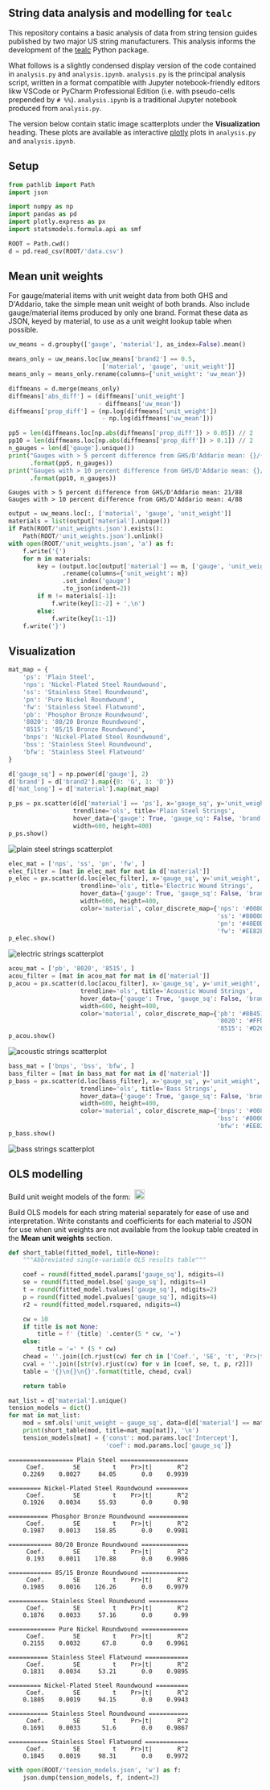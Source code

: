 ## String data analysis and modelling for `tealc` 

This repository contains a basic
analysis of data from string tension guides published by two major US string
manufacturers. This analysis informs the development of the
[tealc](http://github.com/davidelambert/tealc) Python package.

What follows is a slightly condensed display version of the code contained in
`analysis.py` and `analysis.ipynb`. `analysis.py` is the principal analysis script,
written in a format compatible with Jupyter notebook-friendly editors likw VSCode or
PyCharm Professional Edition (i.e. with pseudo-cells prepended by `# %%`).
`analysis.ipynb` is a traditional Jupyter notebook produced from `analysis.py`.

The version below contain static image scatterplots under the **Visualization** heading.
These plots are available as interactive [plotly](https://plotly.com/graphing-libraries/)
plots in `analysis.py` and `analysis.ipynb`.

## Setup
```python
from pathlib import Path
import json

import numpy as np
import pandas as pd
import plotly.express as px
import statsmodels.formula.api as smf

ROOT = Path.cwd()
d = pd.read_csv(ROOT/'data.csv')
```

## Mean unit weights
For gauge/material items with unit weight data from both GHS and D'Addario,
take the simple mean unit weight of both brands. Also include gauge/material
items produced by only one brand. Format these data as JSON, keyed by
material, to use as a unit weight lookup table when possible.


```python
uw_means = d.groupby(['gauge', 'material'], as_index=False).mean()
```


```python
means_only = uw_means.loc[uw_means['brand2'] == 0.5,
                          ['material', 'gauge', 'unit_weight']]
means_only = means_only.rename(columns={'unit_weight': 'uw_mean'})
```


```python
diffmeans = d.merge(means_only)
diffmeans['abs_diff'] = (diffmeans['unit_weight']
                         - diffmeans['uw_mean'])
diffmeans['prop_diff'] = (np.log(diffmeans['unit_weight'])
                          - np.log(diffmeans['uw_mean']))
```


```python
pp5 = len(diffmeans.loc[np.abs(diffmeans['prop_diff']) > 0.05]) // 2
pp10 = len(diffmeans.loc[np.abs(diffmeans['prop_diff']) > 0.1]) // 2
n_gauges = len(d['gauge'].unique())
print("Gauges with > 5 percent difference from GHS/D'Addario mean: {}/{}"
      .format(pp5, n_gauges))
print("Gauges with > 10 percent difference from GHS/D'Addario mean: {}/{}"
      .format(pp10, n_gauges))
```

```
Gauges with > 5 percent difference from GHS/D'Addario mean: 21/88
Gauges with > 10 percent difference from GHS/D'Addario mean: 4/88
```

```python
output = uw_means.loc[:, ['material', 'gauge', 'unit_weight']]
materials = list(output['material'].unique())
if Path(ROOT/'unit_weights.json').exists():
    Path(ROOT/'unit_weights.json').unlink()
with open(ROOT/'unit_weights.json', 'a') as f:
    f.write('{')
    for m in materials:
        key = (output.loc[output['material'] == m, ['gauge', 'unit_weight']]
               .rename(columns={'unit_weight': m})
               .set_index('gauge')
               .to_json(indent=2))
        if m != materials[-1]:
            f.write(key[1:-2] + ',\n')
        else:
            f.write(key[1:-1])
    f.write('}')
```

## Visualization

```python
mat_map = {
    'ps': 'Plain Steel',
    'nps': 'Nickel-Plated Steel Roundwound',
    'ss': 'Stainless Steel Roundwound',
    'pn': 'Pure Nickel Roundwound',
    'fw': 'Stainless Steel Flatwound',
    'pb': 'Phosphor Bronze Roundwound',
    '8020': '80/20 Bronze Roundwound',
    '8515': '85/15 Bronze Roundwound',
    'bnps': 'Nickel-Plated Steel Roundwound',
    'bss': 'Stainless Steel Roundwound',
    'bfw': 'Stainless Steel Flatwound'
}

d['gauge_sq'] = np.power(d['gauge'], 2)
d['brand'] = d['brand2'].map({0: 'G', 1: 'D'})
d['mat_long'] = d['material'].map(mat_map)
```


```python
p_ps = px.scatter(d[d['material'] == 'ps'], x='gauge_sq', y='unit_weight',
                  trendline='ols', title='Plain Steel Strings',
                  hover_data={'gauge': True, 'gauge_sq': False, 'brand': True},
                  width=600, height=400)
p_ps.show()
```
![plain steel strings scatterplot](/images/output_9_1.png)
```python
elec_mat = ['nps', 'ss', 'pn', 'fw', ]
elec_filter = [mat in elec_mat for mat in d['material']]
p_elec = px.scatter(d.loc[elec_filter], x='gauge_sq', y='unit_weight',
                    trendline='ols', title='Electric Wound Strings',
                    hover_data={'gauge': True, 'gauge_sq': False, 'brand': True},
                    width=600, height=400,
                    color='material', color_discrete_map={'nps': '#008080',
                                                          'ss': '#800080',
                                                          'pn': '#40E0D0',
                                                          'fw': '#EE82EE'})
p_elec.show()
```

![electric strings scatterplot](/images/output_10_0.png)

```python
acou_mat = ['pb', '8020', '8515', ]
acou_filter = [mat in acou_mat for mat in d['material']]
p_acou = px.scatter(d.loc[acou_filter], x='gauge_sq', y='unit_weight',
                    trendline='ols', title='Acoustic Wound Strings',
                    hover_data={'gauge': True, 'gauge_sq': False, 'brand': True},
                    width=600, height=400,
                    color='material', color_discrete_map={'pb': '#8B4513',
                                                          '8020': '#FFD700',
                                                          '8515': '#D2691E'})
p_acou.show()
```

![acoustic strings scatterplot](/images/output_11_0.png)

```python
bass_mat = ['bnps', 'bss', 'bfw', ]
bass_filter = [mat in bass_mat for mat in d['material']]
p_bass = px.scatter(d.loc[bass_filter], x='gauge_sq', y='unit_weight',
                    trendline='ols', title='Bass Strings',
                    hover_data={'gauge': True, 'gauge_sq': False, 'brand': True},
                    width=600, height=400,
                    color='material', color_discrete_map={'bnps': '#008080',
                                                          'bss': '#800080',
                                                          'bfw': '#EE82EE'})
p_bass.show()
```

![bass strings scatterplot](/images/output_12_0.png)

## OLS modelling
Build unit weight models of the form: &nbsp;<img src="/images/ols.png" height=20px />

Build OLS models for each string material separately for ease of use and
interpretation. Write constants and coefficients for each material to JSON for use
when unit weights are not available from the lookup table created in the **Mean unit
weights** section.


```python
def short_table(fitted_model, title=None):
    """Abbreviated single-variable OLS results table"""

    coef = round(fitted_model.params['gauge_sq'], ndigits=4)
    se = round(fitted_model.bse['gauge_sq'], ndigits=4)
    t = round(fitted_model.tvalues['gauge_sq'], ndigits=2)
    p = round(fitted_model.pvalues['gauge_sq'], ndigits=4)
    r2 = round(fitted_model.rsquared, ndigits=4)

    cw = 10
    if title is not None:
        title = f' {title} '.center(5 * cw, '=')
    else:
        title = '=' * (5 * cw)
    chead = ''.join([ch.rjust(cw) for ch in ['Coef.', 'SE', 't', 'Pr>|t|', 'R^2']])
    cval = ''.join([str(v).rjust(cw) for v in [coef, se, t, p, r2]])
    table = '{}\n{}\n{}'.format(title, chead, cval)

    return table
```


```python
mat_list = d['material'].unique()
tension_models = dict()
for mat in mat_list:
    mod = smf.ols('unit_weight ~ gauge_sq', data=d[d['material'] == mat]).fit()
    print(short_table(mod, title=mat_map[mat]), '\n')
    tension_models[mat] = {'const': mod.params.loc['Intercept'],
                           'coef': mod.params.loc['gauge_sq']}
```

    ================== Plain Steel ===================
         Coef.        SE         t    Pr>|t|       R^2
        0.2269    0.0027     84.05       0.0    0.9939 
    
    ========= Nickel-Plated Steel Roundwound =========
         Coef.        SE         t    Pr>|t|       R^2
        0.1926    0.0034     55.93       0.0      0.98 
    
    =========== Phosphor Bronze Roundwound ===========
         Coef.        SE         t    Pr>|t|       R^2
        0.1987    0.0013    158.85       0.0    0.9981 
    
    ============ 80/20 Bronze Roundwound =============
         Coef.        SE         t    Pr>|t|       R^2
         0.193    0.0011    170.88       0.0    0.9986 
    
    ============ 85/15 Bronze Roundwound =============
         Coef.        SE         t    Pr>|t|       R^2
        0.1985    0.0016    126.26       0.0    0.9979 
    
    =========== Stainless Steel Roundwound ===========
         Coef.        SE         t    Pr>|t|       R^2
        0.1876    0.0033     57.16       0.0      0.99 
    
    ============= Pure Nickel Roundwound =============
         Coef.        SE         t    Pr>|t|       R^2
        0.2155    0.0032      67.8       0.0    0.9961 
    
    =========== Stainless Steel Flatwound ============
         Coef.        SE         t    Pr>|t|       R^2
        0.1831    0.0034     53.21       0.0    0.9895 
    
    ========= Nickel-Plated Steel Roundwound =========
         Coef.        SE         t    Pr>|t|       R^2
        0.1805    0.0019     94.15       0.0    0.9943 
    
    =========== Stainless Steel Roundwound ===========
         Coef.        SE         t    Pr>|t|       R^2
        0.1691    0.0033      51.6       0.0    0.9867 
    
    =========== Stainless Steel Flatwound ============
         Coef.        SE         t    Pr>|t|       R^2
        0.1845    0.0019     98.31       0.0    0.9972 
    



```python
with open(ROOT/'tension_models.json', 'w') as f:
    json.dump(tension_models, f, indent=2)
```
